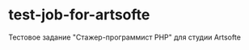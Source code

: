 test-job-for-artsofte
=====================

Тестовое задание "Стажер-программист PHP" для студии Artsofte
